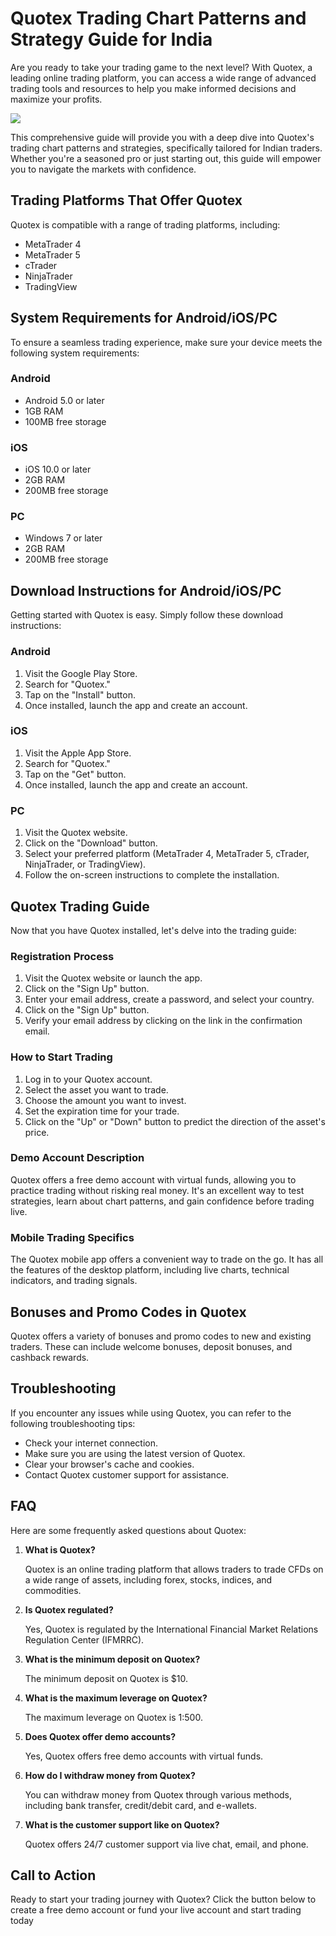 # Quotex Trading Chart Patterns and Strategy Guide for India

Are you ready to take your trading game to the next level? With Quotex,
a leading online trading platform, you can access a wide range of
advanced trading tools and resources to help you make informed decisions
and maximize your profits.

[![](https://static.quotex.io/files/4_en/300_250.jpg)](https://traff.sbs/brokerqxlid)

This comprehensive guide will provide you with a deep dive into
Quotex\'s trading chart patterns and strategies, specifically tailored
for Indian traders. Whether you\'re a seasoned pro or just starting out,
this guide will empower you to navigate the markets with confidence.

## Trading Platforms That Offer Quotex

Quotex is compatible with a range of trading platforms, including:

-   MetaTrader 4
-   MetaTrader 5
-   cTrader
-   NinjaTrader
-   TradingView

## System Requirements for Android/iOS/PC

To ensure a seamless trading experience, make sure your device meets the
following system requirements:

### Android

-   Android 5.0 or later
-   1GB RAM
-   100MB free storage

### iOS

-   iOS 10.0 or later
-   2GB RAM
-   200MB free storage

### PC

-   Windows 7 or later
-   2GB RAM
-   200MB free storage

## Download Instructions for Android/iOS/PC

Getting started with Quotex is easy. Simply follow these download
instructions:

### Android

1.  Visit the Google Play Store.
2.  Search for "Quotex."
3.  Tap on the "Install" button.
4.  Once installed, launch the app and create an account.

### iOS

1.  Visit the Apple App Store.
2.  Search for "Quotex."
3.  Tap on the "Get" button.
4.  Once installed, launch the app and create an account.

### PC

1.  Visit the Quotex website.
2.  Click on the "Download" button.
3.  Select your preferred platform (MetaTrader 4, MetaTrader 5, cTrader,
    NinjaTrader, or TradingView).
4.  Follow the on-screen instructions to complete the installation.

## Quotex Trading Guide

Now that you have Quotex installed, let\'s delve into the trading guide:

### Registration Process

1.  Visit the Quotex website or launch the app.
2.  Click on the "Sign Up" button.
3.  Enter your email address, create a password, and select your
    country.
4.  Click on the "Sign Up" button.
5.  Verify your email address by clicking on the link in the
    confirmation email.

### How to Start Trading

1.  Log in to your Quotex account.
2.  Select the asset you want to trade.
3.  Choose the amount you want to invest.
4.  Set the expiration time for your trade.
5.  Click on the "Up" or "Down" button to predict the
    direction of the asset\'s price.

### Demo Account Description

Quotex offers a free demo account with virtual funds, allowing you to
practice trading without risking real money. It\'s an excellent way to
test strategies, learn about chart patterns, and gain confidence before
trading live.

### Mobile Trading Specifics

The Quotex mobile app offers a convenient way to trade on the go. It has
all the features of the desktop platform, including live charts,
technical indicators, and trading signals.

## Bonuses and Promo Codes in Quotex

Quotex offers a variety of bonuses and promo codes to new and existing
traders. These can include welcome bonuses, deposit bonuses, and
cashback rewards.

## Troubleshooting

If you encounter any issues while using Quotex, you can refer to the
following troubleshooting tips:

-   Check your internet connection.
-   Make sure you are using the latest version of Quotex.
-   Clear your browser\'s cache and cookies.
-   Contact Quotex customer support for assistance.

## FAQ

Here are some frequently asked questions about Quotex:

1.  **What is Quotex?**

    Quotex is an online trading platform that allows traders to trade
    CFDs on a wide range of assets, including forex, stocks, indices,
    and commodities.

2.  **Is Quotex regulated?**

    Yes, Quotex is regulated by the International Financial Market
    Relations Regulation Center (IFMRRC).

3.  **What is the minimum deposit on Quotex?**

    The minimum deposit on Quotex is \$10.

4.  **What is the maximum leverage on Quotex?**

    The maximum leverage on Quotex is 1:500.

5.  **Does Quotex offer demo accounts?**

    Yes, Quotex offers free demo accounts with virtual funds.

6.  **How do I withdraw money from Quotex?**

    You can withdraw money from Quotex through various methods,
    including bank transfer, credit/debit card, and e-wallets.

7.  **What is the customer support like on Quotex?**

    Quotex offers 24/7 customer support via live chat, email, and phone.

## Call to Action

Ready to start your trading journey with Quotex? Click the button below
to create a free demo account or fund your live account and start
trading today

